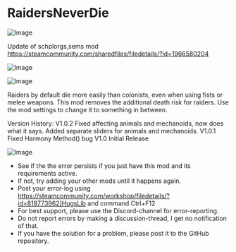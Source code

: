 # RaidersNeverDie

![Image](https://i.imgur.com/buuPQel.png)

Update of schplorgs,sems mod
https://steamcommunity.com/sharedfiles/filedetails/?id=1966580204

![Image](https://i.imgur.com/pufA0kM.png)

	
![Image](https://i.imgur.com/Z4GOv8H.png)


Raiders by default die more easily than colonists, even when using fists or melee weapons. This mod removes the additional death risk for raiders. Use the mod settings to change it to something in between.

Version History:
V1.0.2
    Fixed affecting animals and mechanoids, now does what it says.
    Added separate sliders for animals and mechanoids.
V1.0.1
    Fixed Harmony Method() bug
V1.0
    Initial Release


![Image](https://i.imgur.com/PwoNOj4.png)



-  See if the the error persists if you just have this mod and its requirements active.
-  If not, try adding your other mods until it happens again.
-  Post your error-log using https://steamcommunity.com/workshop/filedetails/?id=818773962]HugsLib and command Ctrl+F12
-  For best support, please use the Discord-channel for error-reporting.
-  Do not report errors by making a discussion-thread, I get no notification of that.
-  If you have the solution for a problem, please post it to the GitHub repository.




